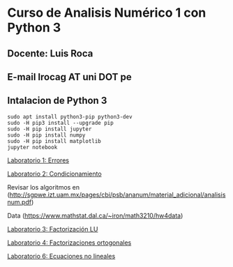 # Curso de Analisis Numérico 1 con Python 3
## Docente: Luis Roca
## E-mail lrocag AT uni DOT pe

## Intalacion de Python 3
```
sudo apt install python3-pip python3-dev
sudo -H pip3 install --upgrade pip
sudo -H pip install jupyter
sudo -H pip install numpy
sudo -H pip install matplotlib
jupyter notebook
```
[Laboratorio 1: Errores](http://nbviewer.jupyter.org/github/luisrocag/numerico1/blob/master/laboratorio1.ipynb)

[Laboratorio 2: Condicionamiento](http://nbviewer.jupyter.org/github/luisrocag/numerico1/blob/master/laboratorio2.ipynb)

Revisar los algoritmos en (http://sgpwe.izt.uam.mx/pages/cbi/psb/ananum/material_adicional/analisisnum.pdf)

Data (https://www.mathstat.dal.ca/~iron/math3210/hw4data)

[Laboratorio 3: Factorización LU](http://nbviewer.jupyter.org/github/luisrocag/numerico1/blob/master/laboratorio3.ipynb)

[Laboratorio 4: Factorizaciones ortogonales](https://github.com/luisrocag/numerico1/blob/master/factorizaciones/factorizaciones_matriciales.ipynb)

[Laboratorio 6: Ecuaciones no lineales](http://nbviewer.jupyter.org/github/luisrocag/numerico1/blob/master/laboratorio6.ipynb)
